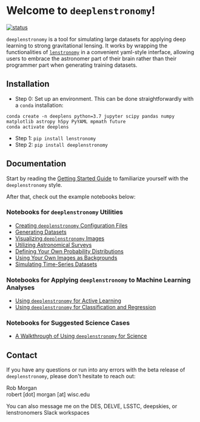 # Welcome to `deeplenstronomy`!

[![status](https://joss.theoj.org/papers/e978dd566d1f290055a02d76288e95e1/status.svg)](https://joss.theoj.org/papers/e978dd566d1f290055a02d76288e95e1)

`deeplenstronomy` is a tool for simulating large datasets for applying deep learning to strong gravitational lensing. 
It works by wrapping the functionalities of [`lenstronomy`](https://github.com/sibirrer/lenstronomy) in a convenient yaml-style interface, allowing users to embrace the astronomer part of their brain rather than their programmer part when generating training datasets.

## Installation

- Step 0: Set up an environment. This can be done straightforwardly with a `conda` installation:

```
conda create -n deeplens python=3.7 jupyter scipy pandas numpy matplotlib astropy h5py PyYAML mpmath future
conda activate deeplens
```

- Step 1: `pip install lenstronomy`
- Step 2: `pip install deeplenstronomy`

## Documentation

Start by reading the [Getting Started Guide](https://github.com/deepskies/deeplenstronomy/blob/master/Notebooks/GettingStarted.ipynb) to familiarize yourself with the `deeplenstronomy` style.

After that, check out the example notebooks below:

### Notebooks for `deeplenstronomy` Utilities
- [Creating `deeplenstronomy` Configuration Files](https://github.com/deepskies/deeplenstronomy/blob/master/Notebooks/ConfigFiles.md)
- [Generating Datasets](https://github.com/deepskies/deeplenstronomy/blob/master/Notebooks/DeepLenstronomyDemo.ipynb)
- [Visualizing `deeplenstronomy` Images](https://github.com/deepskies/deeplenstronomy/blob/master/Notebooks/Visualization.ipynb)
- [Utilizing Astronomical Surveys](https://github.com/deepskies/deeplenstronomy/blob/master/Notebooks/Surveys.ipynb)
- [Defining Your Own Probability Distributions](https://github.com/deepskies/deeplenstronomy/blob/master/Notebooks/UserDistributions.ipynb)
- [Using Your Own Images as Backgrounds](https://github.com/deepskies/deeplenstronomy/blob/master/Notebooks/BackgroundsDemo.ipynb)
- [Simulating Time-Series Datasets](https://github.com/deepskies/deeplenstronomy/blob/master/Notebooks/TimeSeriesDemo.ipynb)

### Notebooks for Applying `deeplenstronomy` to Machine Learning Analyses
- [Using `deeplenstronomy` for Active Learning](https://github.com/deepskies/deeplenstronomy/blob/master/Notebooks/ActiveUpdateDemo.ipynb)
- [Using `deeplenstronomy` for Classification and Regression](https://github.com/deepskies/deeplenstronomy/blob/master/Notebooks/Metrics.ipynb)

### Notebooks for Suggested Science Cases
- [A Walkthrough of Using `deeplenstronomy` for Science](https://github.com/deepskies/deeplenstronomy/blob/master/Notebooks/FullExample.ipynb)

## Contact

If you have any questions or run into any errors with the beta release of `deeplenstronomy`, please don't hesitate to reach out:

Rob Morgan 
<br>
robert [dot] morgan [at] wisc.edu

You can also message me on the DES, DELVE, LSSTC, deepskies, or lenstronomers Slack workspaces





<!---
.. image:: https://badge.fury.io/py/deeplenstronomy.png
    :target: http://badge.fury.io/py/deeplenstronomy

.. image:: https://travis-ci.org/bnord/deeplenstronomy.png?branch=master
    :target: https://travis-ci.org/bnord/deeplenstronomy
--->



